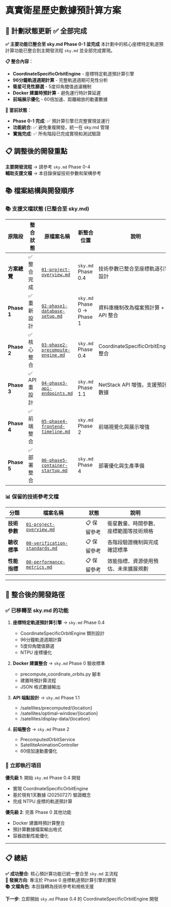 # 真實衛星歷史數據預計算方案

## 🔄 **計劃狀態更新** ✅ **全部完成**

**✅ 主要功能已整合至 sky.md Phase 0-1 並完成**
本計劃中的核心座標特定軌道預計算功能已整合到主開發流程 `sky.md` 並全部完成實現。

**📋 整合內容**：
- **CoordinateSpecificOrbitEngine** - 座標特定軌道預計算引擎
- **96分鐘軌道週期計算** - 完整軌道週期可見性分析  
- **衛星可見性篩選** - 5度仰角閾值過濾機制
- **Docker 建置時預計算** - 避免運行時計算延遲
- **前端展示優化** - 60倍加速、距離縮放的動畫數據

**🎯 當前狀態**：
- **Phase 0-1 完成**: ✅ 預計算引擎已完整實現並運行
- **功能統合**: ✅ 避免重複開發，統一在 sky.md 管理
- **實施完成**: ✅ 所有階段已完成實現和測試驗證

## 📋 調整後的開發重點

**主要開發流程** → 請參考 `sky.md` Phase 0-4  
**輔助支援文檔** → 本目錄保留技術參數和架構參考

## 📚 檔案結構與開發順序

### 📚 支援文檔狀態 (已整合至 sky.md)

| 原階段 | 整合狀態 | 原檔案名稱 | 新整合位置 | 說明 |
|--------|----------|------------|-----------|------|
| **方案總覽** | ✅ 整合完成 | [`01-project-overview.md`](./01-project-overview.md) | `sky.md` Phase 0.4 | 技術參數已整合至座標軌道引擎設計 |
| **Phase 1** | ✅ 重新設計 | [`02-phase1-database-setup.md`](./02-phase1-database-setup.md) | `sky.md` Phase 0 → Phase 1 | 資料庫機制改為檔案預計算 + API 整合 |
| **Phase 2** | ✅ 核心整合 | [`03-phase2-precompute-engine.md`](./03-phase2-precompute-engine.md) | `sky.md` Phase 0.4 | CoordinateSpecificOrbitEngine 整合 |  
| **Phase 3** | ✅ API 重設計 | [`04-phase3-api-endpoints.md`](./04-phase3-api-endpoints.md) | `sky.md` Phase 1.1 | NetStack API 增強，支援預計算數據 |
| **Phase 4** | ✅ 前端整合 | [`05-phase4-frontend-timeline.md`](./05-phase4-frontend-timeline.md) | `sky.md` Phase 2 | 前端視覺化與展示增強 |
| **Phase 5** | ✅ 部署整合 | [`06-phase5-container-startup.md`](./06-phase5-container-startup.md) | `sky.md` Phase 4 | 部署優化與生產準備 |

### 📊 保留的技術參考文檔

| 分類 | 檔案名稱 | 狀態 | 說明 |
|------|----------|------|------|
| **技術參數** | [`01-project-overview.md`](./01-project-overview.md) | 📋 保留參考 | 衛星數量、時間參數、座標範圍等技術規格 |
| **驗收標準** | [`00-verification-standards.md`](./00-verification-standards.md) | 📋 保留參考 | 各階段驗證機制與完成確認標準 |
| **性能指標** | [`00-performance-metrics.md`](./00-performance-metrics.md) | 📋 保留參考 | 效能指標、資源使用預估、未來擴展規劃 |

---

## 🔄 **整合後的開發路徑**

### ✅ **已移轉至 sky.md 的功能**

1. **座標特定軌道預計算引擎** → `sky.md` Phase 0.4
   - CoordinateSpecificOrbitEngine 類別設計
   - 96分鐘軌道週期計算
   - 5度仰角閾值篩選
   - NTPU 座標優化

2. **Docker 建置整合** → `sky.md` Phase 0 驗收標準
   - precompute_coordinate_orbits.py 腳本
   - 建置時預計算流程
   - JSON 格式數據輸出

3. **API 端點設計** → `sky.md` Phase 1.1
   - /satellites/precomputed/{location}
   - /satellites/optimal-window/{location}  
   - /satellites/display-data/{location}

4. **前端整合** → `sky.md` Phase 2
   - PrecomputedOrbitService
   - SatelliteAnimationController
   - 60倍加速動畫優化

### 🎯 **立即執行項目**

**優先級 1**: 開始 `sky.md` Phase 0.4 開發
- 實現 CoordinateSpecificOrbitEngine
- 基於現有1天數據 (20250727) 驗證概念
- 完成 NTPU 座標的軌道預計算

**優先級 2**: 完善 Phase 0 其他功能
- Docker 建置時預計算整合
- 預計算數據檔案輸出格式
- 容器啟動性能優化

---

## 📋 **總結**

**✅ 成功整合**: 核心預計算功能已統一整合至 `sky.md` 主流程  
**🎯 發展方向**: 專注於 Phase 0 座標軌道預計算引擎的實現  
**📚 文檔角色**: 本目錄轉為技術參考和規格支援

**下一步**: 立即開始 `sky.md` Phase 0.4 的 CoordinateSpecificOrbitEngine 開發  
